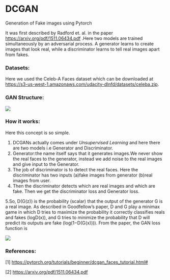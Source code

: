 # DCGAN
Generation of Fake images using Pytorch

It was first described by Radford et. al. in the paper https://arxiv.org/pdf/1511.06434.pdf .Here two models are trained simultaneously by an adversarial process. A generator learns to create images that look real, while a discriminator learns to tell real images apart from fakes.
### Datasets:

Here we used the Celeb-A Faces dataset which can be downloaded at https://s3-us-west-1.amazonaws.com/udacity-dlnfd/datasets/celeba.zip.
### GAN Structure:
![](https://developers.google.com/machine-learning/gan/images/gan_diagram.svg)

### How it works: 

Here this concept is so simple.
1. DCGANs actually comes under *Unsupervised Learning* and here there are two models i.e Generator and Discriminator.
2. Generator:the name itself says that it generates images.We never show the real faces to the generator, instead we add noise to the real images and give input to the Generator.
3. The job of discriminator is to detect the real faces. Here the discriminator has two inputs (a)fake images from generator (b)real images from user.
4. Then the discriminator detects which are real images and which are fake. Then we get the discriminator loss and Generator loss.

5.So, D(G(z)) is the probability (scalar) that the output of the generator G is a real image. As described in Goodfellow’s paper, D and G play a minimax game in which D tries to     maximize the probability it correctly classifies reals and fakes (logD(x)), and G tries to minimize the probability that D will predict its outputs are fake (log(1−D(G(x)))).     From the paper, the GAN loss function is

   ![](https://i.stack.imgur.com/hsGm2.gif)

### References:
[1] https://pytorch.org/tutorials/beginner/dcgan_faces_tutorial.html#

[2] https://arxiv.org/pdf/1511.06434.pdf
